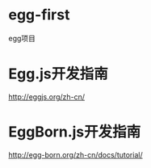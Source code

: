 # egg-first
egg项目
# Egg.js开发指南
http://eggjs.org/zh-cn/
# EggBorn.js开发指南
http://egg-born.org/zh-cn/docs/tutorial/